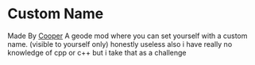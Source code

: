 # Custom Name
Made By [Cooper](https://github.com/coopeeo)
A geode mod where you can set yourself with a custom name. (visible to yourself only)
honestly useless
also i have really no knowledge of cpp or c++ but i take that as a challenge
